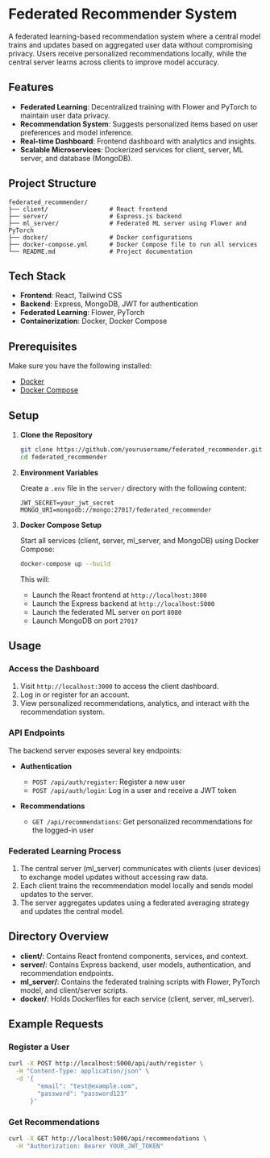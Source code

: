 # Federated Recommender System

A federated learning-based recommendation system where a central model trains and updates based on aggregated user data without compromising privacy. Users receive personalized recommendations locally, while the central server learns across clients to improve model accuracy.

## Features

- **Federated Learning**: Decentralized training with Flower and PyTorch to maintain user data privacy.
- **Recommendation System**: Suggests personalized items based on user preferences and model inference.
- **Real-time Dashboard**: Frontend dashboard with analytics and insights.
- **Scalable Microservices**: Dockerized services for client, server, ML server, and database (MongoDB).

## Project Structure

```
federated_recommender/
├── client/                 # React frontend
├── server/                 # Express.js backend
├── ml_server/              # Federated ML server using Flower and PyTorch
├── docker/                 # Docker configurations
├── docker-compose.yml      # Docker Compose file to run all services
└── README.md               # Project documentation
```

## Tech Stack

- **Frontend**: React, Tailwind CSS
- **Backend**: Express, MongoDB, JWT for authentication
- **Federated Learning**: Flower, PyTorch
- **Containerization**: Docker, Docker Compose

## Prerequisites

Make sure you have the following installed:

- [Docker](https://docs.docker.com/get-docker/)
- [Docker Compose](https://docs.docker.com/compose/install/)

## Setup

1. **Clone the Repository**

   ```bash
   git clone https://github.com/yourusername/federated_recommender.git
   cd federated_recommender
   ```

2. **Environment Variables**

   Create a `.env` file in the `server/` directory with the following content:

   ```
   JWT_SECRET=your_jwt_secret
   MONGO_URI=mongodb://mongo:27017/federated_recommender
   ```

3. **Docker Compose Setup**

   Start all services (client, server, ml_server, and MongoDB) using Docker Compose:

   ```bash
   docker-compose up --build
   ```

   This will:

   - Launch the React frontend at `http://localhost:3000`
   - Launch the Express backend at `http://localhost:5000`
   - Launch the federated ML server on port `8080`
   - Launch MongoDB on port `27017`

## Usage

### Access the Dashboard

1. Visit `http://localhost:3000` to access the client dashboard.
2. Log in or register for an account.
3. View personalized recommendations, analytics, and interact with the recommendation system.

### API Endpoints

The backend server exposes several key endpoints:

- **Authentication**
  - `POST /api/auth/register`: Register a new user
  - `POST /api/auth/login`: Log in a user and receive a JWT token

- **Recommendations**
  - `GET /api/recommendations`: Get personalized recommendations for the logged-in user

### Federated Learning Process

1. The central server (ml_server) communicates with clients (user devices) to exchange model updates without accessing raw data.
2. Each client trains the recommendation model locally and sends model updates to the server.
3. The server aggregates updates using a federated averaging strategy and updates the central model.

## Directory Overview

- **client/**: Contains React frontend components, services, and context.
- **server/**: Contains Express backend, user models, authentication, and recommendation endpoints.
- **ml_server/**: Contains the federated training scripts with Flower, PyTorch model, and client/server scripts.
- **docker/**: Holds Dockerfiles for each service (client, server, ml_server).

## Example Requests

### Register a User

```bash
curl -X POST http://localhost:5000/api/auth/register \
  -H "Content-Type: application/json" \
  -d '{
        "email": "test@example.com",
        "password": "password123"
      }'
```

### Get Recommendations

```bash
curl -X GET http://localhost:5000/api/recommendations \
  -H "Authorization: Bearer YOUR_JWT_TOKEN"
```
